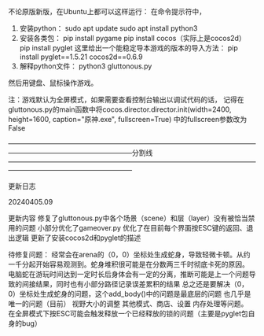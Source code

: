 不论原版新版，在Ubuntu上都可以这样运行：
在命令提示符中，
1. 安装python：
sudo apt update
sudo apt install python3
2. 安装各类包：
pip install pygame
pip install cocos（实际上是cocos2d）
pip install pyglet
这里给出一个能稳定导本游戏的版本的导入方法：
pip install pyglet==1.5.21 cocos2d==0.6.9
3. 解释python文件：
python3 gluttonous.py

然后用键盘、鼠标操作游戏。

注：游戏默认为全屏模式，如果需要查看控制台输出以调试代码的话，
记得在gluttonous.py的main函数中将cocos.director.director.init(width=2400, height=1600, caption="原神.exe", fullscreen=True)
中的fullscreen参数改为False

——————————————————————————————————————————————————————分割线——————————————————————————————————————————————————————

更新日志



20240405.09

更新内容
修复了gluttonous.py中各个场景（scene）和层（layer）没有被恰当禁用的问题
小部分优化了gameover.py
优化了在目前每个界面按ESC键的返回、退出逻辑
更新了安装cocos2d和pyglet的描述

待修复问题：
经常会在arena的（0，0）坐标处生成蛇身，导致轻微卡顿。从约一千分起开始容易观测到。蛇身堆积很可能是在分数两三千时彻底卡死的原因。
电脑蛇在游玩时间达到一定时长后身体会有一定的分离，推断可能是上一个问题导致的间接结果，同时也有小部分路径记录误差累积的结果
总之还是要解决（0，0）坐标处生成蛇身的问题，这个add_body()中的问题是最底层的问题
也几乎是唯一的问题（目前）
视野大小的调整
其他模式、商店、设置
内存处理等问题。
在全屏模式下按ESC可能会触发释放一个已经释放的锁的问题（主要是pyglet包自身的bug）